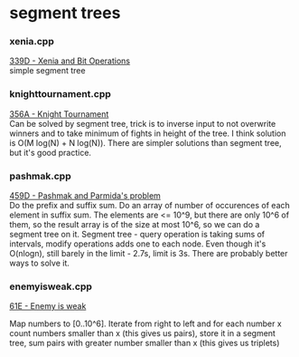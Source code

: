 # segment trees

### xenia.cpp
[339D - Xenia and Bit Operations](http://codeforces.com/contest/339/problem/D) </br>
simple segment tree

### knighttournament.cpp
[356A - Knight Tournament](http://codeforces.com/contest/356/problem/A) </br>
Can be solved by segment tree, trick is to inverse input to not overwrite winners and to take minimum of fights in height of the tree. I think solution is O(M log(N) + N log(N)). There are simpler solutions than segment tree, but it's good practice.

### pashmak.cpp
[459D - Pashmak and Parmida's problem](https://codeforces.com/contest/459/problem/D) </br>
Do the prefix and suffix sum. Do an array of number of occurences of each element in suffix sum. The elements are <= 10^9, but there are only 10^6 of them, so the result array is of the size at most 10^6, so we can do a segment tree on it. Segment tree - query operation is taking sums of intervals, modify operations adds one to each node. Even though it's O(nlogn), still barely in the limit - 2.7s, limit is 3s. There are probably better ways to solve it.

### enemyisweak.cpp
[61E - Enemy is weak](https://codeforces.com/contest/61/problem/E) </br>

Map numbers to [0..10^6]. Iterate from right to left and for each number x count numbers smaller than x (this gives us pairs), store it in a segment tree, sum pairs with greater number smaller than x (this gives us triplets)
